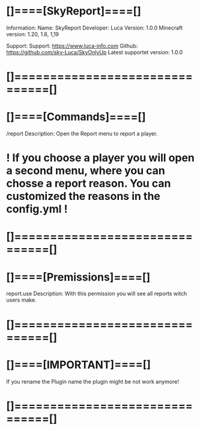 # []====[SkyReport]====[]

Information:
Name: SkyReport
Developer: Luca
Version: 1.0.0
Minecraft version: 1.20, 1.8, 1,19

Support:
Support: https://www.luca-info.com
Github: https://github.com/sky-Luca/SkyOnlyUp
Latest supportet version: 1.0.0

# []===============================[]



# []====[Commands]====[]

/report 
Description: Open the Report menu to report a player.
# ! If you choose a player you will open a second menu, where you can chosse a report reason. You can customized the reasons in the config.yml !

# []===============================[]


# []====[Premissions]====[]

report.use 
Description: With this permission you will see all reports witch users make.

# []===============================[]


# []====[IMPORTANT]====[]

If you rename the Plugin name the plugin might be not work anymore!

# []===============================[]



